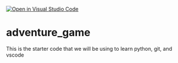 [![Open in Visual Studio Code](https://classroom.github.com/assets/open-in-vscode-2e0aaae1b6195c2367325f4f02e2d04e9abb55f0b24a779b69b11b9e10269abc.svg)](https://classroom.github.com/online_ide?assignment_repo_id=17835023&assignment_repo_type=AssignmentRepo)
# adventure_game
This is the starter code that we will be using to learn python, git, and vscode

